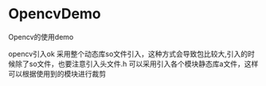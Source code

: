 # OpencvDemo
Opencv的使用demo

opencv引入ok
采用整个动态库so文件引入，这种方式会导致包比较大,引入的时候除了so文件，也要注意引入头文件.h
可以采用引入各个模块静态库a文件，这样可以根据使用到的模块进行裁剪
